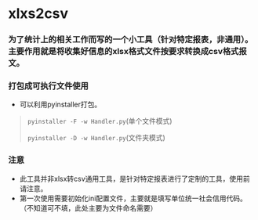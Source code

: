 # xlxs2csv

### 为了统计上的相关工作而写的一个小工具（针对特定报表，非通用）。主要作用就是将收集好信息的xlsx格式文件按要求转换成csv格式报文。

### 打包成可执行文件使用
- 可以利用pyinstaller打包。
> `pyinstaller -F -w Handler.py`(单个文件模式)
>
> `pyinstaller -D -w Handler.py`(文件夹模式)

### 注意
- 此工具并非xlsx转csv通用工具，是针对特定报表进行了定制的工具，使用前请注意。
- 第一次使用需要初始化ini配置文件，主要就是填写单位统一社会信用代码。（不知道可不填，此处主要为文件命名需要）